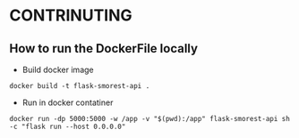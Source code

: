 # CONTRINUTING

## How to run the DockerFile locally
* Build docker image
```
docker build -t flask-smorest-api .
```
* Run in docker contatiner
```
docker run -dp 5000:5000 -w /app -v "$(pwd):/app" flask-smorest-api sh -c "flask run --host 0.0.0.0"
```

